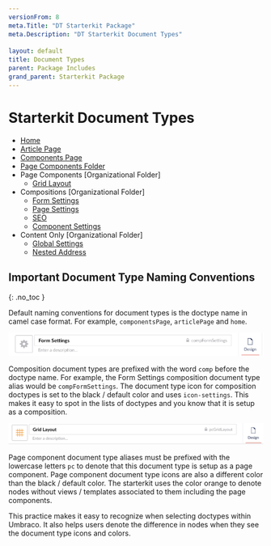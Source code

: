 ```yaml
---
versionFrom: 8
meta.Title: "DT Starterkit Package"
meta.Description: "DT Starterkit Document Types"

layout: default
title: Document Types
parent: Package Includes
grand_parent: Starterkit Package
---
```


# Starterkit Document Types

- [Home](doctypes/Doctype-Home-Schema.md)
- [Article Page](doctypes/Doctype-Article-Page-Schema.md)
- [Components Page](doctypes/Doctype-Comp-Page-Schema.md)
- [Page Components Folder](doctypes/Doctype-Page-Comp-Folder-Schema.md)
- Page Components [Organizational Folder]
  - [Grid Layout](doctypes/Doctype-Grid-Layout-Schema.md)
- Compositions [Organizational Folder]
  - [Form Settings](doctypes/Doctype-Form-Settings-Schema.md)
  - [Page Settings](doctypes/Doctype-Page-Settings-Schema.md)
  - [SEO](doctypes/Doctype-SEO-Schema.md)
  - [Component Settings](doctypes/Doctype-Comp-Settings-Schema.md)
- Content Only [Organizational Folder]
  - [Global Settings](doctypes/Doctype-Global-Settings-Schema.md)
  - [Nested Address](doctypes/Doctype-Nested-Address-Schema.md)

## Important Document Type Naming Conventions
{: .no_toc }

Default naming conventions for document types is the doctype name in camel case format. For example, `componentsPage`, `articlePage` and `home`.

![Form Settings Doctype Naming](images/form-settings-doctype-naming.png)

Composition document types are prefixed with the word `comp` before the doctype name. For example, the Form Settings composition document type alias would be `compFormSettings`. The document type icon for composition doctypes is set to the black / default color and uses `icon-settings`. This makes it easy to spot in the lists of doctypes and you know that it is setup as a composition.

![Form Settings Doctype Naming](images/grid-layout-doctype-naming.png)

Page component document type aliases must be prefixed with the lowercase letters `pc` to denote that this document type is setup as a page component. Page component document type icons are also a different color than the black / default color. The starterkit uses the color orange to denote nodes without views / templates associated to them including the page components.

This practice makes it easy to recognize when selecting doctypes within Umbraco. It also helps users denote the difference in nodes when they see the document type icons and colors.